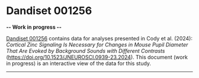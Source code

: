 # Dandiset 001256

**-- Work in progress --**

[Dandiset 001256](https://dandiarchive.org/dandiset/001256/0.241120.2150) contains data for analyses presented in Cody et al. (2024): _Cortical Zinc Signaling Is Necessary for Changes in Mouse Pupil Diameter That Are Evoked by Background Sounds with Different Contrasts_ (https://doi.org/10.1523/JNEUROSCI.0939-23.2024). This document (work in progress) is an interactive view of the data for this study.

<div class="sessions-table"></div>

---
